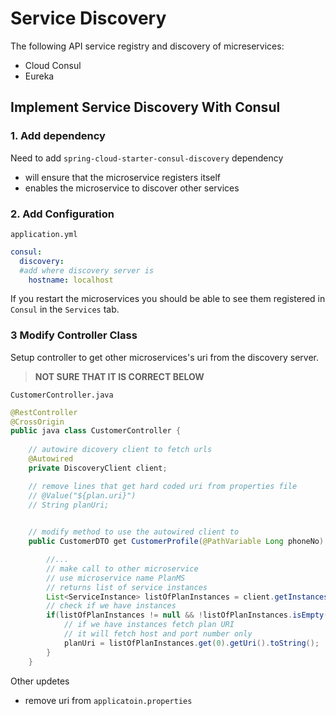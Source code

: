 # Service Discovery
The following API service registry and discovery of micreservices:
- Cloud Consul
- Eureka

## Implement Service Discovery With Consul 

### 1. Add dependency
Need to add `spring-cloud-starter-consul-discovery` dependency
- will ensure that the microservice registers itself
- enables the microservice to discover other services


### 2. Add Configuration

`application.yml`
```yml
consul:
  discovery:
  #add where discovery server is
    hostname: localhost
```
If you restart the microservices you should be able to see them registered in `Consul` in the `Services` tab.


### 3 Modify Controller Class
Setup controller to get other microservices's uri from the discovery server.

>**NOT SURE THAT IT IS CORRECT BELOW**

`CustomerController.java`
```java
@RestController
@CrossOrigin
public java class CustomerController {
    
    // autowire dicovery client to fetch urls
    @Autowired
    private DiscoveryClient client;

    // remove lines that get hard coded uri from properties file
    // @Value("${plan.uri}")
    // String planUri;

 
    // modify method to use the autowired client to
    public CustomerDTO get CustomerProfile(@PathVariable Long phoneNo) {

        //...
        // make call to other microservice
        // use microservice name PlanMS
        // returns list of service instances
        List<ServiceInstance> listOfPlanInstances = client.getInstances("PlanMS");
        // check if we have instances
        if(listOfPlanInstances != null && !listOfPlanInstances.isEmpty()) {
            // if we have instances fetch plan URI
            // it will fetch host and port number only
            planUri = listOfPlanInstances.get(0).getUri().toString();
        }
    }
```
Other updetes 
- remove uri from `applicatoin.properties`

 

 

 


